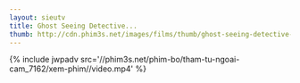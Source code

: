 ```yaml
---
layout: sieutv
title: Ghost Seeing Detective...
thumb: http://cdn.phim3s.net/images/films/thumb/ghost-seeing-detective-cheo-yong-ghost-seeing-detective-cheo-yong-2014.jpg
---
```

{% include jwpadv src='//phim3s.net/phim-bo/tham-tu-ngoai-cam_7162/xem-phim//video.mp4' %}
